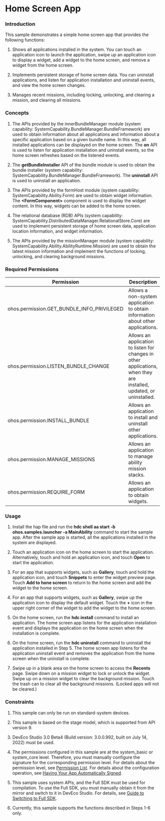 # Home Screen App

### Introduction

This sample demonstrates a simple home screen app that provides the following functions:

1. Shows all applications installed in the system. You can touch an application icon to launch the application, swipe up an application icon to display a widget, add a widget to the home screen, and remove a widget from the home screen.

2. Implements persistent storage of home screen data. You can uninstall applications, and listen for application installation and uninstall events, and view the home screen changes.

3. Manages recent missions, including locking, unlocking, and clearing a mission, and clearing all missions.

### Concepts

1. The APIs provided by the innerBundleManager module (system capability: SystemCapability.BundleManager.BundleFramework) are used to obtain information about all applications and information about a specific application based on a given bundle name. In this way, all installed applications can be displayed on the home screen. The **on** API is used to listen for application installation and uninstall events, so the home screen refreshes based on the listened events.

2. The **getBundleInstaller** API of the bundle module is used to obtain the bundle installer (system capability: SystemCapability.BundleManager.BundleFramework). The **uninstall** API is used to uninstall an application.

3. The APIs provided by the formHost module (system capability: SystemCapability.Ability.Form) are used to obtain widget information. The **\<FormComponent>** component is used to display the widget content. In this way, widgets can be added to the home screen.

4. The relational database (RDB) APIs (system capability: SystemCapability.DistributedDataManager.RelationalStore.Core) are used to implement persistent storage of home screen data, application location information, and widget information.

5. The APIs provided by the missionManager module (system capability: SystemCapability.Ability.AbilityRuntime.Mission) are used to obtain the latest mission information and implement the functions of locking, unlocking, and clearing background missions.

### Required Permissions

| Permission                                    | Description                                        | Level        |
| ------------------------------------------ | ------------------------------------------------ | ------------ |
| ohos.permission.GET_BUNDLE_INFO_PRIVILEGED | Allows a non-system application to obtain information about other applications.                    | system_basic |
| ohos.permission.LISTEN_BUNDLE_CHANGE       | Allows an application to listen for changes in other applications, when they are installed, updated, or uninstalled.| system_basic |
| ohos.permission.INSTALL_BUNDLE             | Allows an application to install and uninstall other applications.                    | system_core  |
| ohos.permission.MANAGE_MISSIONS            | Allows an application to manage ability mission stacks.                      | system_core  |
| ohos.permission.REQUIRE_FORM               | Allows an application to obtain widgets.                      | system_basic |

### Usage

1. Install the hap file and run the **hdc shell aa start -b ohos.samples.launcher -a MainAbility** command to start the sample app. After the sample app is started, all the applications installed in the system are displayed.

2. Touch an application icon on the home screen to start the application. Alternatively, touch and hold an application icon, and touch **Open** to start the application.

3. For an app that supports widgets, such as **Gallery**, touch and hold the application icon, and touch **Snippets** to enter the widget preview page. Touch **Add to hone screen** to return to the home screen and add the widget to the home screen.

4. For an app that supports widgets, such as **Gallery**, swipe up the application icon to display the default widget. Touch the **+** icon in the upper right corner of the widget to add the widget to the home screen.

5. On the home screen, run the **hdc install** command to install an application. The home screen app listens for the application installation event and displays the application on the home screen when the installation is complete.

6. On the home screen, run the **hdc uninstall** command to uninstall the application installed in Step 5. The home screen app listens for the application uninstall event and removes the application from the home screen when the uninstall is complete.

7. Swipe up in a blank area on the home screen to access the **Recents** page. Swipe down on a mission widget to lock or unlock the widget. Swipe up on a mission widget to clear the background mission. Touch the trash can to clear all the background missions. (Locked apps will not be cleared.)

### Constraints

1. This sample can only be run on standard-system devices.

2. This sample is based on the stage model, which is supported from API version 9.

3. DevEco Studio 3.0 Beta4 (Build version: 3.0.0.992, built on July 14, 2022) must be used.

4. The permissions configured in this sample are at the system_basic or system_core level. Therefore, you must manually configure the signature for the corresponding permission level. For details about the permission level, see [Permission List](https://gitee.com/openharmony/docs/blob/master/en/application-dev/security/permission-list.md). For details about the configuration operation, see [Having Your App Automatically Signed](https://docs.openharmony.cn/pages/v3.2/en/application-dev/security/hapsigntool-overview.md/).

5. This sample uses system APIs, and the Full SDK must be used for compilation. To use the Full SDK, you must manually obtain it from the mirror and switch to it in DevEco Studio. For details, see [Guide to Switching to Full SDK](https://docs.openharmony.cn/pages/v3.2/zh-cn/application-dev/quick-start/full-sdk-switch-guide.md/).

6. Currently, this sample supports the functions described in Steps 1-6 only.
